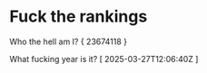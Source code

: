 # Fuck the rankings

Who the hell am I?
{ 23674118 }

What fucking year is it?
[ 2025-03-27T12:06:40Z ]
